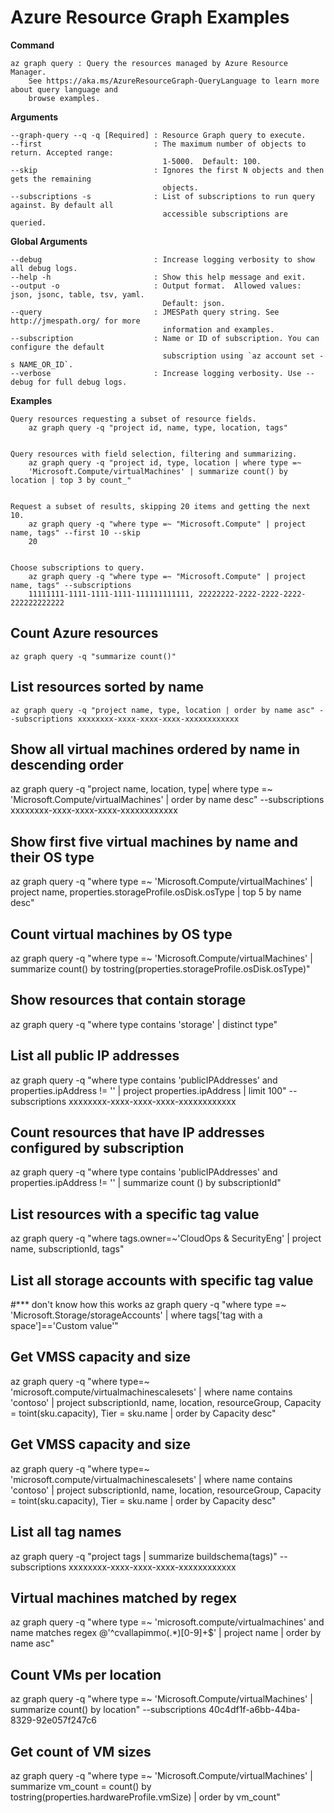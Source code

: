 # Azure Resource Graph Examples
**Command**

    az graph query : Query the resources managed by Azure Resource Manager.
        See https://aka.ms/AzureResourceGraph-QueryLanguage to learn more about query language and
        browse examples.

**Arguments**

    --graph-query --q -q [Required] : Resource Graph query to execute.
    --first                         : The maximum number of objects to return. Accepted range:
                                      1-5000.  Default: 100.
    --skip                          : Ignores the first N objects and then gets the remaining
                                      objects.
    --subscriptions -s              : List of subscriptions to run query against. By default all
                                      accessible subscriptions are queried.

**Global Arguments**

    --debug                         : Increase logging verbosity to show all debug logs.
    --help -h                       : Show this help message and exit.
    --output -o                     : Output format.  Allowed values: json, jsonc, table, tsv, yaml.
                                      Default: json.
    --query                         : JMESPath query string. See http://jmespath.org/ for more
                                      information and examples.
    --subscription                  : Name or ID of subscription. You can configure the default
                                      subscription using `az account set -s NAME_OR_ID`.
    --verbose                       : Increase logging verbosity. Use --debug for full debug logs.

**Examples**

    Query resources requesting a subset of resource fields.
        az graph query -q "project id, name, type, location, tags"


    Query resources with field selection, filtering and summarizing.
        az graph query -q "project id, type, location | where type =~
        'Microsoft.Compute/virtualMachines' | summarize count() by location | top 3 by count_"


    Request a subset of results, skipping 20 items and getting the next 10.
        az graph query -q "where type =~ "Microsoft.Compute" | project name, tags" --first 10 --skip
        20


    Choose subscriptions to query.
        az graph query -q "where type =~ "Microsoft.Compute" | project name, tags" --subscriptions
        11111111-1111-1111-1111-111111111111, 22222222-2222-2222-2222-222222222222

## Count Azure resources

    az graph query -q "summarize count()"

## List resources sorted by name

    az graph query -q "project name, type, location | order by name asc" --subscriptions xxxxxxxx-xxxx-xxxx-xxxx-xxxxxxxxxxxx

## Show all virtual machines ordered by name in descending order
az graph query -q "project name, location, type| where type =~ 'Microsoft.Compute/virtualMachines' | order by name desc" --subscriptions xxxxxxxx-xxxx-xxxx-xxxx-xxxxxxxxxxxx

## Show first five virtual machines by name and their OS type
az graph query -q "where type =~ 'Microsoft.Compute/virtualMachines' | project name, properties.storageProfile.osDisk.osType | top 5 by name desc"

## Count virtual machines by OS type
az graph query -q "where type =~ 'Microsoft.Compute/virtualMachines' | summarize count() by tostring(properties.storageProfile.osDisk.osType)"

## Show resources that contain storage
az graph query -q "where type contains 'storage' | distinct type"

## List all public IP addresses
az graph query -q "where type contains 'publicIPAddresses' and properties.ipAddress != '' | project properties.ipAddress | limit 100" --subscriptions xxxxxxxx-xxxx-xxxx-xxxx-xxxxxxxxxxxx

## Count resources that have IP addresses configured by subscription
az graph query -q "where type contains 'publicIPAddresses' and properties.ipAddress != '' | summarize count () by subscriptionId"

## List resources with a specific tag value
az graph query -q "where tags.owner=~'CloudOps & SecurityEng' | project name, subscriptionId, tags"

## List all storage accounts with specific tag value
#*** don't know how this works
az graph query -q "where type =~ 'Microsoft.Storage/storageAccounts' | where tags['tag with a space']=='Custom value'"

## Get VMSS capacity and size
az graph query -q "where type=~ 'microsoft.compute/virtualmachinescalesets' | where name contains 'contoso' | project subscriptionId, name, location, resourceGroup, Capacity = toint(sku.capacity), Tier = sku.name | order by Capacity desc"

## Get VMSS capacity and size
az graph query -q "where type=~ 'microsoft.compute/virtualmachinescalesets' | where name contains 'contoso' | project subscriptionId, name, location, resourceGroup, Capacity = toint(sku.capacity), Tier = sku.name | order by Capacity desc"

## List all tag names
az graph query -q "project tags | summarize buildschema(tags)" --subscriptions xxxxxxxx-xxxx-xxxx-xxxx-xxxxxxxxxxxx

## Virtual machines matched by regex

az graph query -q "where type =~ 'microsoft.compute/virtualmachines' and name matches regex @'^cvallapimmo(.\*)[0-9]+$' | project name | order by name asc"

## Count VMs per location
az graph query -q "where type =~ 'Microsoft.Compute/virtualMachines' | summarize count() by location" --subscriptions 40c4df1f-a6bb-44ba-8329-92e057f247c6

## Get count of VM sizes
az graph query -q "where type =~ 'Microsoft.Compute/virtualMachines' | summarize vm_count = count() by tostring(properties.hardwareProfile.vmSize) | order by vm_count"
